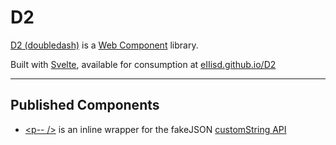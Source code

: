 # D2
[D2 (doubledash)](https://github.com/eIIisd/D2) is a [Web Component](https://developer.mozilla.org/en-US/docs/Web/Web_Components) library.

Built with [Svelte](https://svelte.dev/), available for consumption at [eIIisd.github.io/D2](https://eiiisd.github.io/D2/public/lib/P.js)

---

## Published Components
- [\<p-- /\>](https://eiiisd.github.io/D2/public/lib/P.js) is an inline wrapper for the fakeJSON [customString API](https://fakejson.com/documentation#field_custom)
